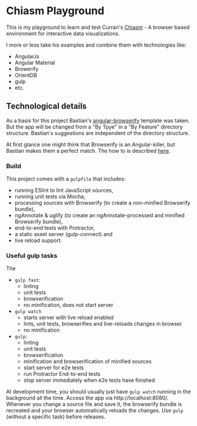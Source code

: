 # Chiasm Playground

This is my playground to learn and test Curran's [Chiasm](https://github.com/chiasm-project/chiasm) - A browser based 
environment for interactive data visualizations.
 
I more or less take his examples and combine them with technologies like:
* AngularJs
* Angular Material
* Browerify
* OrientDB
* gulp
* etc.

## Technological details

As a basis for this project Bastian's [angular-browserify](https://github.com/basti1302/angular-browserify) template was 
taken. But the app will be changed from a "By Tpye" in a "By Feature" directory structure. 
Bastian's suggestions are independent of the directory structure. 

At first glance one might think that Browserify is an 
Angular-killer, but Bastian makes them a perfect match. The how to is described [here](https://blog.codecentric.de/en/2014/08/angularjs-browserify/).

### Build

This project comes with a `gulpfile` that includes:

* running ESlint to lint JavaScript sources,
* running unit tests via Mocha,
* processing sources with Browserify (to create a non-minfied Browserify bundle),
* ngAnnotate & uglify (to create an ngAnnotate-processed and minified Browserify bundle),
* end-to-end tests with Protractor,
* a static asset server (gulp-connect) and
* live reload support.

### Useful gulp tasks

The
* `gulp fast`:
    * linting
    * unit tests
    * browserification
    * no minification, does not start server
 * `gulp watch`
    * starts server with live reload enabled
    * lints, unit tests, browserifies and live-reloads changes in browser
    * no minification
* `gulp`:
    * linting
    * unit tests
    * browserification
    * minification and browserification of minified sources
    * start server for e2e tests
    * run Protractor End-to-end tests
    * stop server immediately when e2e tests have finished

At development time, you should usually just have `gulp watch` running in the background all the time. Access the app via http://localhost:8080/. Whenever you change a source file and save it, the browserify bundle is recreated and your browser automatically reloads the changes. Use `gulp` (without a specific task) before releases.
